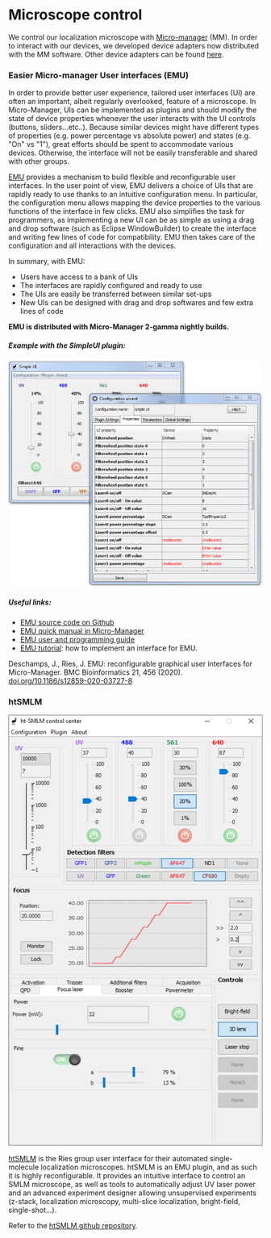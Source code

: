 # Microscope control

We control our localization microscope with [Micro-manager](https://micro-manager.org/) (MM). In order to interact with our devices, we developed device adapters now distributed with the MM software. Other device adapters can be found [here](https://github.com/jdeschamps/MM-ownAdapters).



### Easier Micro-manager User interfaces (EMU)

In order to provide better user experience, tailored user interfaces (UI) are often an important, albeit regularly overlooked, feature of a microscope. In Micro-Manager, UIs can be implemented as plugins and should modify the state of device properties whenever the user interacts with the UI controls (buttons, sliders...etc..). Because similar devices might have different types of properties (e.g. power percentage vs absolute power) and states (e.g. "On" vs "1"), great efforts should be spent to accommodate various devices. Otherwise, the interface will not be easily transferable and shared with other groups.

[EMU](https://github.com/jdeschamps/EMU) provides a mechanism to build flexible and reconfigurable user interfaces. In the user point of view, EMU delivers a choice of UIs that are rapidly ready to use thanks to an intuitive configuration menu. In particular, the configuration menu allows mapping the device properties to the various functions of the interface in few clicks. EMU also simplifies the task for programmers, as implementing a new UI can be as simple as using a drag and drop software (such as Eclipse WindowBuilder) to create the interface and writing few lines of code for compatibility. EMU then takes care of the configuration and all interactions with the devices.

In summary, with EMU:

- Users have access to a bank of UIs
- The interfaces are rapidly configured and ready to use
- The UIs are easily be transferred between similar set-ups
- New UIs can be designed with drag and drop softwares and few extra lines of code

**EMU is distributed with Micro-Manager 2-gamma nightly builds.**

##### Example with the SimpleUI plugin:

![emu](emu.png)

##### Useful links:

- [EMU source code on Github](https://github.com/jdeschamps/EMU)
- [EMU quick manual in Micro-Manager](https://micro-manager.org/wiki/EMU)
- [EMU user and programming guide](https://jdeschamps.github.io/EMU-guide/)
- [EMU tutorial](https://github.com/jdeschamps/EMU-guide/tree/master/tutorial): how to implement an interface for EMU.

Deschamps, J., Ries, J. EMU: reconfigurable graphical user interfaces for Micro-Manager. BMC Bioinformatics 21, 456 (2020).
[doi.org/10.1186/s12859-020-03727-8](https://doi.org/10.1186/s12859-020-03727-8)

### htSMLM

![htSMLM](htsmlm.png)

[htSMLM](https://github.com/jdeschamps/htSMLM) is the Ries group user interface for their automated single-molecule localization microscopes. htSMLM is an EMU plugin, and as such it is highly reconfigurable. It provides an intuitive interface to control an SMLM microscope, as well as tools to automatically adjust UV laser power and an advanced experiment designer allowing unsupervised experiments (z-stack, localization microscopy, multi-slice localization, bright-field, single-shot...). 

Refer to the [htSMLM github repository](https://github.com/jdeschamps/htSMLM).
